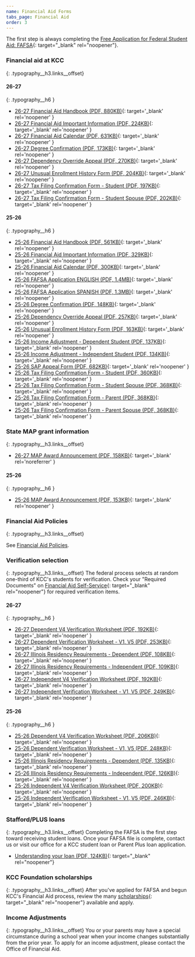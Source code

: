 ```yaml
---
name: Financial Aid Forms
tabs_page: Financial Aid
order: 3
---
```

The first step is always completing the [Free Application for Federal Student Aid: FAFSA](http://www.fafsa.gov/){: target="_blank" rel="noopener"}.&nbsp;

### Financial aid at KCC
{: .typography__h3.links__offset}

#### 26-27
{: .typography__h6 }

* [26-27 Financial Aid Handbook (PDF, 880KB)](../uploads/pdf/26-27%20Financial%20Aid%20Handbook.pdf){: target='_blank' rel='noopener' }
* [26-27 Financial Aid Important Information (PDF, 224KB)](../uploads/pdf/26-27%20Financial%20Aid%20Important%20Information.pdf){: target='_blank' rel='noopener' }
* [26-27 Financial Aid Calendar (PDF, 631KB)](../uploads/pdf/26-27%20Financial%20Aid%20Calendar.pdf){: target='_blank' rel='noopener' }
* [26-27 Degree Confirmation (PDF, 173KB)](../uploads/pdf/26-27%20Bachelor's%20Degree%20Confirmation.pdf){: target='_blank' rel='noopener' }
* [26-27 Dependency Override Appeal (PDF, 270KB)](../uploads/pdf/26-27%20Dependency%20Override%20Appeal.pdf){: target='_blank' rel='noopener' }
* [26-27 Unusual Enrollment History Form (PDF, 204KB)](../uploads/pdf/26-27%20Unusual%20Enrollment%20History%20Form.pdf){: target='_blank' rel='noopener' }
* [26-27 Tax Filing Confirmation Form - Student (PDF, 197KB)](../uploads/pdf/26-27%20Tax%20Filing%20Confirmation%20-%20Student.pdf){: target='_blank' rel='noopener' }
* [26-27 Tax Filing Confirmation Form - Student Spouse (PDF, 202KB)](../uploads/pdf/26-27%20Tax%20Filing%20Confirmation%20-%20Student%20Spouse.pdf){: target='_blank' rel='noopener' }

#### 25-26
{: .typography__h6 }

* [25-26 Financial Aid Handbook (PDF, 561KB)](../uploads/pdf/25-26%20FA%20Handbook.pdf){: target='_blank' rel='noopener' }
* [25-26 Financial Aid Important Information (PDF, 329KB)](../uploads/pdf/25-26%20Financial%20Aid%20Important%20Information.pdf){: target='_blank' rel='noopener' }
* [25-26 Financial Aid Calendar (PDF, 300KB)](../uploads/pdf/25-26%20Financial%20Aid%20Calendar.pdf){: target='_blank' rel='noopener' }
* [25-26 FAFSA Application ENGLISH (PDF, 1.4MB)](../uploads/pdf/2025-26%20paper%20fafsa%20English.pdf){: target='_blank' rel='noopener' }
* [25-26 FAFSA Application SPANISH (PDF, 1.3MB)](../uploads/pdf/2025-26%20paper%20fafsa%20Spanish.pdf){: target='_blank' rel='noopener' }
* [25-26 Degree Confirmation (PDF, 148KB)](../uploads/pdf/25-26%20Bachelor's%20Degree%20Confirmation.pdf){: target='_blank' rel='noopener' }
* [25-26 Dependency Override Appeal (PDF, 257KB)](../uploads/pdf/25-26%20Dependency%20Override%20Appeal.pdf){: target='_blank' rel='noopener' }
* [25-26 Unusual Enrollment History Form (PDF, 163KB)](../uploads/pdf/25-26%20Unusual%20Enrollment%20History%20Form.pdf){: target='_blank' rel='noopener' }
* [25-26 Income Adjustment - Dependent Student (PDF, 137KB)](../uploads/pdf/25-26%20Income%20Adjustment-Dependent%20Student.pdf){: target='_blank' rel='noopener' }
* [25-26 Income Adjustment - Independent Student (PDF, 134KB)](../uploads/pdf/25-26%20Income%20Adjustment-Independent%20Student.pdf){: target='_blank' rel='noopener' }
* [25-26 SAP Appeal Form (PDF, 682KB)](../uploads/pdf/25-26%20SAP%20Appeal%20Form.pdf){: target='_blank' rel='noopener' }
* [25-26 Tax Filing Confirmation Form - Student (PDF, 360KB)](../uploads/pdf/25-26%20Tax%20Filing%20Confirmation%20Form%20-%20Student.pdf){: target='_blank' rel='noopener' }
* [25-26 Tax Filing Confirmation Form - Student Spouse (PDF, 368KB)](../uploads/pdf/25-26%20Tax%20Filing%20Confirmation%20Form%20-%20Student%20Spouse.pdf){: target='_blank' rel='noopener' }
* [25-26 Tax Filing Confirmation Form - Parent (PDF, 368KB)](../uploads/pdf/25-26%20Tax%20Filing%20Confirmation%20Form%20-%20Parent.pdf){: target='_blank' rel='noopener' }
* [25-26 Tax Filing Confirmation Form - Parent Spouse (PDF, 368KB)](../uploads/pdf/25-26%20Tax%20Filing%20Confirmation%20Form%20-%20Parent%20Spouse.pdf){: target='_blank' rel='noopener' }

### State MAP grant information
{: .typography__h3.links__offset}

* [26-27 MAP Award Announcement (PDF, 158KB)](../uploads/pdf/26-27%20MAP%20Award%20Notification.pdf){: target='_blank' rel='noreferrer' }

#### 25-26
{: .typography__h6 }

* [25-26 MAP Award Announcement (PDF, 153KB)](../uploads/pdf/25-26%20MAP%20Award%20Announcement.pdf){: target='_blank' rel='noopener' }

### Financial Aid Policies
{: .typography__h3.links__offset}

See [Financial Aid Policies](#kcc-financial-aid-policies).

### Verification selection
{: .typography__h3.links__offset}
The federal process selects at random one-third of KCC's students for verification. Check your "Required Documents" on [Financial Aid Self-Service](https://selfservice.kcc.edu/Student/FinancialAid/Home){: target="_blank" rel="noopener"} for required verification items.

#### 26-27
{: .typography__h6 }

* [26-27 Dependent V4 Verification Worksheet (PDF, 192KB)](../uploads/pdf/26-27%20Dependent%20V4%20Verification%20Worksheet.pdf){: target='_blank' rel='noopener' }
* [26-27 Dependent Verification Worksheet - V1, V5 (PDF, 253KB)](../uploads/pdf/26-27%20Dependent%20V1-V5%20Verification%20Worksheet.pdf){: target='_blank' rel='noopener' }
* [26-27 Illinois Residency Requirements - Dependent (PDF, 108KB)](../uploads/pdf/26-27%20Dependent%20Illinois%20Residency%20Requirements.pdf){: target='_blank' rel='noopener' }
* [26-27 Illinois Residency Requirements - Independent (PDF, 109KB)](../uploads/pdf/26-27%20Independent%20Illinois%20Residency%20Requirements.pdf){: target='_blank' rel='noopener' }
* [26-27 Independent V4 Verification Worksheet (PDF, 192KB)](../uploads/pdf/26-27%20Independent%20V4%20Verification%20Worksheet.pdf){: target='_blank' rel='noopener' }
* [26-27 Independent Verification Worksheet - V1, V5 (PDF, 249KB)](../uploads/pdf/26-27%20Independent%20V1-V5%20Verification%20Worksheet.pdf){: target='_blank' rel='noopener' }

#### 25-26
{: .typography__h6 }

* [25-26 Dependent V4 Verification Worksheet (PDF, 206KB)](../uploads/pdf/25-26%20Dependent%20V4%20Verification%20Worksheet.pdf){: target='_blank' rel='noopener' }
* [25-26 Dependent Verification Worksheet - V1, V5 (PDF, 248KB)](../uploads/pdf/25-26%20Dependent%20V1-V5%20Verification%20Worksheet.pdf){: target='_blank' rel='noopener' }
* [25-26 Illinois Residency Requirements - Dependent (PDF, 135KB)](../uploads/pdf/25-26%20Dependent%20Illinois%20Residency%20Requirements.pdf){: target='_blank' rel='noopener' }
* [25-26 Illinois Residency Requirements - Independent (PDF, 126KB)](../uploads/pdf/25-26%20Independent%20Illinois%20Residency%20Requirements.pdf){: target='_blank' rel='noopener' }
* [25-26 Independent V4 Verification Worksheet (PDF, 200KB)](../uploads/pdf/25-26%20Independent%20V4%20Verification%20Worksheet.pdf){: target='_blank' rel='noopener' }
* [25-26 Independent Verification Worksheet - V1, V5 (PDF, 246KB)](../uploads/pdf/25-26%20Independent%20V1-V5%20Verification%20Worksheet.pdf){: target='_blank' rel='noopener' }

### Stafford/PLUS loans
{: .typography__h3.links__offset}
Completing the FAFSA is the first step toward receiving student loans. Once your FAFSA file is complete, contact us or visit our office for a KCC student loan or Parent Plus loan application.
* [Understanding your loan (PDF, 124KB)](../uploads/pdf/understanding-your-federal-direct-student-loan-award.pdf){: target="_blank" rel="noopener"}

### KCC Foundation scholarships
{: .typography__h3.links__offset}
After you've applied for FAFSA and begun KCC's Financial Aid process, review the many [scholarships](https://foundation.kcc.edu/scholarships/){: target="_blank" rel="noopener"} available and apply.

### Income Adjustments
{: .typography__h3.links__offset}
You or your parents may have a special circumstance during a school year when your income changes substantially from the prior year. To apply for an income adjustment, please contact the Office of Financial Aid. 
